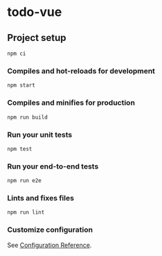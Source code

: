 # todo-vue

## Project setup

```
npm ci
```

### Compiles and hot-reloads for development

```
npm start
```

### Compiles and minifies for production

```
npm run build
```

### Run your unit tests

```
npm test
```

### Run your end-to-end tests

```
npm run e2e
```

### Lints and fixes files

```
npm run lint
```

### Customize configuration

See [Configuration Reference](https://cli.vuejs.org/config/).
